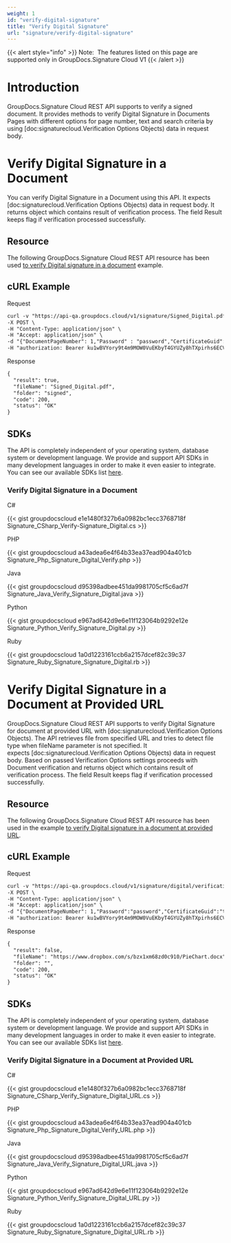 ```yaml
---
weight: 1
id: "verify-digital-signature"
title: "Verify Digital Signature"
url: "signature/verify-digital-signature"
---
```


{{< alert style="info" >}}
Note:  The features listed on this page are supported only in GroupDocs.Signature Cloud V1
{{< /alert >}}










# Introduction #

GroupDocs.Signature Cloud REST API supports to verify a signed document. It provides methods to verify Digital Signature in Documents Pages with different options for page number, text and search criteria by using [doc:signaturecloud.Verification Options Objects) data in request body.

# Verify Digital Signature in a Document #

You can verify Digital Signature in a Document using this API. It expects [doc:signaturecloud.Verification Options Objects) data in request body. It returns object which contains result of verification process. The field Result keeps flag if verification processed successfully.

## Resource ##

The following GroupDocs.Signature Cloud REST API resource has been used [to verify Digital signature in a document](https://apireference.groupdocs.cloud/signature/#!/Verification/PostVerificationDigital) example.

## cURL Example ##





 Request

```html 
curl -v "https://api-qa.groupdocs.cloud/v1/signature/Signed_Digital.pdf/digital/verification?Folder#signed" \
-X POST \
-H "Content-Type: application/json" \
-H "Accept: application/json" \
-d "{"DocumentPageNumber": 1,"Password" : "password","CertificateGuid": "temp.pfx","Comments" : "verified data","SignDateTimeFrom" : "1/12/2017","SignDateTimeTo":"12/12/2017","OptionsType":"PdfVerifyDigitalOptionsData"}" \
-H "authorization: Bearer ku1wBVYory9t4m9MOW0VuEKbyT4GYUZy8hTXpirhs6ECV_3dQhlbwLHn8ffsX650Syt0hDq2vXZNia70T1NY0jG32h_LUxQoRrVQMvV88P5Y0EbmBinPsmEAuqFHCR2ahhWJqZhidpXU7tP_PHh5IXuZ-cmmW1VUARtj73oE-B4gyD8WEJ1i0CgEM8-Do2843TpCgueqczRgCikeKy8ftSjhgNr2HfYGIc8Fjn152yE3o-wi2VvYwRmEquF28di-zDCxVcZa742ENp9d5GLs1obG8Y-pf-FwQDFcvj-XreWt9U1_dNbTaRiREsrliisAxFAM7qUG1zRZpNISX_kEYC6NqaLlebMIAd5-WHL_PeK2reld-DMURVsniqsgHSxNRnQpmxoJ-YVeQQeN7ZoMBrI4G3zWMeRrUwWR2UmS4jfBlckpfCjkvGZ7ydbzWp3qkLmE3Ns95uf1ccJuvESN9yWkUmg"
 ```




 Response

```html 
{
  "result": true,
  "fileName": "Signed_Digital.pdf",
  "folder": "signed",
  "code": 200,
  "status": "OK"
}
 ```






## SDKs ##

The API is completely independent of your operating system, database system or development language. We provide and support API SDKs in many development languages in order to make it even easier to integrate. You can see our available SDKs list [here](https://github.com/groupdocs-signature-cloud).

### Verify Digital Signature in a Document ###





 C#




{{< gist groupdocscloud e1e1480f327b6a0982bc1ecc3768718f Signature_CSharp_Verify-Signature_Digital.cs >}}







 PHP




{{< gist groupdocscloud a43adea6e4f64b33ea37ead904a401cb Signature_Php_Signature_Digital_Verify.php >}}







 Java




{{< gist groupdocscloud d95398adbee451da9981705cf5c6ad7f Signature_Java_Verify_Signature_Digital.java >}}







 Python




{{< gist groupdocscloud e967ad642d9e6e11f123064b9292e12e Signature_Python_Verify_Signature_Digital.py >}}







 Ruby




{{< gist groupdocscloud 1a0d1223161ccb6a2157dcef82c39c37 Signature_Ruby_Signature_Signature_Digital.rb >}}









# Verify Digital Signature in a Document at Provided URL #

GroupDocs.Signature Cloud REST API supports to verify Digital Signature for document at provided URL with [doc:signaturecloud.Verification Options Objects). The API retrieves file from specified URL and tries to detect file type when fileName parameter is not specified. It expects [doc:signaturecloud.Verification Options Objects)  data in request body. Based on passed Verification Options settings proceeds with Document verification and returns object which contains result of verification process. The field Result keeps flag if verification processed successfully.

## Resource ##

The following GroupDocs.Signature Cloud REST API resource has been used in the example [to verify Digital signature in a document at provided URL](https://apireference.groupdocs.cloud/signature/#!/Verification/PostVerificationDigitalFromUrl).

## cURL Example ##





 Request

```html 
curl -v "https://api-qa.groupdocs.cloud/v1/signature/digital/verification?url#https%3A%2F%2Fwww.dropbox.com%2Fs%2Fbzx1xm68zd0c910%2FPieChart.docx" \
-X POST \
-H "Content-Type: application/json" \
-H "Accept: application/json" \
-d "{"DocumentPageNumber": 1,"Password":"password","CertificateGuid":"temp.pfx","Comments":"verified data","SignDateTimeFrom":"1/12/2017","SignDateTimeTo":"12/12/2017","OptionsType":"WordsVerifyDigitalOptionsData"}" \
-H "authorization: Bearer ku1wBVYory9t4m9MOW0VuEKbyT4GYUZy8hTXpirhs6ECV_3dQhlbwLHn8ffsX650Syt0hDq2vXZNia70T1NY0jG32h_LUxQoRrVQMvV88P5Y0EbmBinPsmEAuqFHCR2ahhWJqZhidpXU7tP_PHh5IXuZ-cmmW1VUARtj73oE-B4gyD8WEJ1i0CgEM8-Do2843TpCgueqczRgCikeKy8ftSjhgNr2HfYGIc8Fjn152yE3o-wi2VvYwRmEquF28di-zDCxVcZa742ENp9d5GLs1obG8Y-pf-FwQDFcvj-XreWt9U1_dNbTaRiREsrliisAxFAM7qUG1zRZpNISX_kEYC6NqaLlebMIAd5-WHL_PeK2reld-DMURVsniqsgHSxNRnQpmxoJ-YVeQQeN7ZoMBrI4G3zWMeRrUwWR2UmS4jfBlckpfCjkvGZ7ydbzWp3qkLmE3Ns95uf1ccJuvESN9yWkUmg"
 ```




 Response

```html 
{
  "result": false,
  "fileName": "https://www.dropbox.com/s/bzx1xm68zd0c910/PieChart.docx",
  "folder": "",
  "code": 200,
  "status": "OK"
}
 ```






## SDKs ##

The API is completely independent of your operating system, database system or development language. We provide and support API SDKs in many development languages in order to make it even easier to integrate. You can see our available SDKs list [here](https://github.com/groupdocs-signature-cloud).

### Verify Digital Signature in a Document at Provided URL ###





 C#




{{< gist groupdocscloud e1e1480f327b6a0982bc1ecc3768718f Signature_CSharp_Verify_Signature_Digital_URL.cs >}}







 PHP




{{< gist groupdocscloud a43adea6e4f64b33ea37ead904a401cb Signature_Php_Signature_Digital_Verify_URL.php >}}







 Java




{{< gist groupdocscloud d95398adbee451da9981705cf5c6ad7f Signature_Java_Verify_Signature_Digital_URL.java >}}







 Python




{{< gist groupdocscloud e967ad642d9e6e11f123064b9292e12e Signature_Python_Verify_Signature_Digital_URL.py >}}







 Ruby




{{< gist groupdocscloud 1a0d1223161ccb6a2157dcef82c39c37 Signature_Ruby_Signature_Signature_Digital_URL.rb >}}







